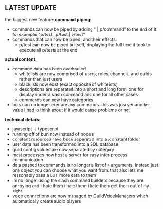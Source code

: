 LATEST UPDATE
---
the biggest new feature:
**command piping:**

- commands can now be piped by adding " | p/command" to the end of it. for example: "p/test | p/test | p/test"
- commands that can now be piped, and their effects:
  - p/test can now be piped to itself, displaying the full time it took to execute all p/tests at the end

**actual content:**

- command data has been overhauled
  - whitelists are now comprised of users, roles, channels, and guilds rather than just users
  - blacklists now exist (exact opposite of whitelists)
  - descriptions are separated into a short and long form, one for display under a slash command and one for all other cases
  - commands can now have categories
- bots can no longer execute any commands. this was just yet another value i had to think about if it would cause problems or not

**technical details:**

- javascript -> typescript
- running off of bun now instead of nodejs
- constant resources have been separated into a /constant folder
- user data has been transformed into a SQL database
- guild config values are now separated by category
- most processes now host a server for easy inter-process communication
- data passed to commands is no longer a list of 4 arguments, instead just one object you can choose what you want from. that also lets me reasonably pass a LOT more data to them
- im no longer using the slash command builders because they are annoying and i hate them i hate them i hate them get them out of my sight
- voice connections are now managed by GuildVoiceManagers which automatically create audio players